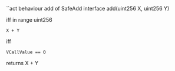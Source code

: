 
``act
behaviour add of SafeAdd
interface add(uint256 X, uint256 Y)

iff in range uint256

    X + Y

iff

    VCallValue == 0

returns X + Y
```
